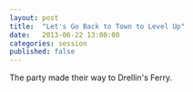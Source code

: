 ```yaml
---
layout: post
title:  "Let's Go Back to Town to Level Up"
date:   2013-06-22 13:00:00
categories: session
published: false
---
```


The party made their way to Drellin's Ferry.
